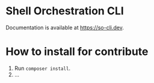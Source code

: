 # Shell Orchestration CLI

Documentation is available at https://so-cli.dev.

# How to install for contribute
1. Run `composer install`.
2. ...